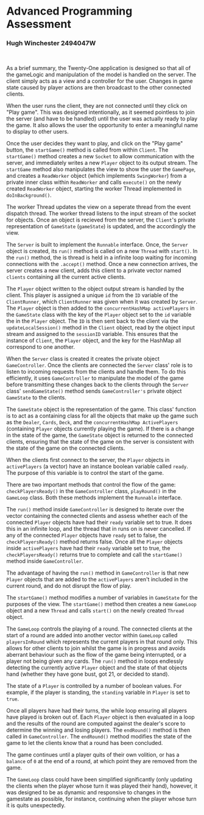 # Advanced Programming Assessment
### Hugh Winchester 2494047W
<br>

As a brief summary, the Twenty-One application is designed so that all of the gameLogic and manipulation of the model is handled on the server. The client simply acts as a view and a controller for the user. Changes in game state caused by player actions are then broadcast to the other connected clients. 

When the user runs the client, they are not connected until they click on "Play game". This was designed intentionally, as it seemed pointless to join the server (and have to be handled) until the user was actually ready to play the game. It also allows the user the opportunity to enter a meaningful name to display to other users. 


Once the user decides they want to play, and click on the "Play game" button, the `startGame()` method is called from within `Client`. The `startGame()` method creates a new `Socket` to allow communication with the server, and immediately writes a new `Player` object to its output stream.  The `startGame` method also manipulates the view to show the user the `GamePage`, and creates a `ReadWorker` object (which implements `SwingWorker`) from a private inner class within `ReadWorker` and calls `execute()` on the newly created `ReadWorker` object, starting the worker Thread implemented in `doInBackground()`. 

The worker Thread updates the view on a seperate thread from the event dispatch thread. The worker thread listens to the input stream of the socket for objects. Once an object is recieved from the server, the `Client`'s private representation of `GameState` (`gameState`) is updated, and the accordingly the view. 

The `Server` is built to implement the `Runnable` interface. Once, the `Server` object is created, its `run()` method is called on a new `Thread` with `start()`. In the `run()` method, the is thread is held in a infinite loop waiting for incoming connections with the `.accept()` method. Once a new connection arrives, the server creates a new client, adds this client to a private vector named `clients` containing all the current active clients. 

The `Player` object written to the object output stream is handled by the client. This player is assigned a unique `id` from the `ID` variable of the `ClientRunner`, which `ClientRunner` was given when it was created by `Server`. The `Player` object is then added to the `concurrentHashMap activePlayers` in the `GameState` class with the key of the `Player` object set to the `id` variable the in the `Player` object. The `ID` is then sent back to the client via the `updateLocalSession()` method in the `Client` object, read by the object input stream and assigned to the `sessionID` variable. This ensures that the instance of `Client`, the `Player` object, and the key for the HashMap all correspond to one another.  

When the `Server` class is created it creates the private object `GameController`. Once the clients are connected the `Server` class' role is to listen to incoming requests from the clients and handle them. To do this efficiently, it uses `GameController` to manipulate the model of the game before transmitting these changes back to the clients through the `Server` class' `sendGameState()` method sends `GameController's` private object `GameState` to the clients. 

The `GameState` object is the representation of the game. This class' function is to act as a containing class for all the objects that make up the game such as the `Dealer`, `Cards`, `Deck`, and the `concurrentHashMap ActivePlayers` (containing `Player` objects currently playing the game). If there is a change in the state of the game, the `GameState` object is returned to the connected clients, ensuring that the state of the game on the server is consistent with the state of the game on the connected clients. 

When the clients first connect to the server, the `Player` objects in `activePlayers` (a vector) have an instance boolean variable called `ready`. The purpose of this variable is to control the start of the game. 

There are two important methods that control the flow of the game: `checkPlayersReady()` in the `GameController` class, `playRound()` in the `GameLoop` class. Both these methods implement the `Runnable` interface.

The `run()` method inside `GameController` is designed to iterate over the vector containing the connected clients and assess whether each of the connected `Player` objects have had their `ready` variable set to true. It does this in an infinite loop, and the thread that in runs on is never cancelled. If any of the connected `Player` objects have `ready` set to false, the `checkPlayersReady()` method returns false. Once all the `Player` objects inside `activePlayers` have had their `ready` variable set to true, the `checkPlayersReady()` returns true to complete and call the `startGame()` method inside `GameController`. 

The advantage of having the `run()` method in `GameController` is that new `Player` objects that are added to the `activePlayers` aren't included in the current round, and do not disrupt the flow of play. 

The `startGame()` method modifies a number of variables in `GameState` for the purposes of the view. The `startGame()` method then creates a new `GameLoop` object and a new `Thread` and calls `start()` on the newly created `Thread` object. 

The `GameLoop` controls the playing of a round. The connected clients at the start of a round are added into another vector within `GameLoop` called `playersInRound` which represents the current players in that round only. This allows for other clients to join whilst the game is in progress and avoids aberrant behaviour such as the flow of the game being interrupted, or a player not being given any cards. The `run()` method in loops endlessly detecting the currently active `Player` object and the state of that objects hand (whether they have gone bust, got 21, or decided to stand).

The state of a `Player` is controlled by a number of boolean values. For example, if the player is standing, the `standing` variable in `Player` is set to `true`. 

Once all players have had their turns, the while loop ensuring all players have played is broken out of. Each `Player` object is then evaluated in a loop and the results of the round are computed against the dealer's score to determine the winning and losing players. The `endRound()` method is then called in `GameController`. The `endRound()` method modifies the state of the game to let the clients know that a round has been concluded.  

The game continues until a player quits of their own volition, or has a `balance` of `0` at the end of a round, at which point they are removed from the game. 

The `GameLoop` class could have been simplified significantly (only updating the clients when the player whose turn it was played their hand), however, it was designed to be as dynamic and responsive to changes in the gamestate as possible, for instance, continuing when the player whose turn it is quits unexpectedly. 
